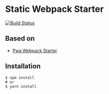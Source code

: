 # Static Webpack Starter

[![Build Status](https://travis-ci.org/cycjimmy/static-webpack-starter.svg?branch=master)](https://travis-ci.org/cycjimmy/static-webpack-starter)

## Based on 
* [Pwa Webpack Starter](https://github.com/cycjimmy/pwa-webpack-starter)

## Installation
```shell
$ npm install
# or
$ yarn install
```
